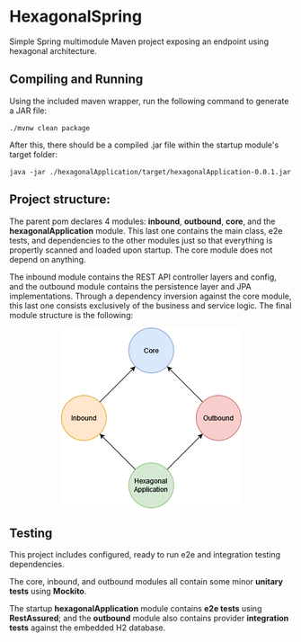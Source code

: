 # HexagonalSpring
Simple Spring multimodule Maven project exposing an endpoint using hexagonal architecture.

## Compiling and Running
Using the included maven wrapper, run the following command to generate a JAR file:
```
./mvnw clean package
```

After this, there should be a compiled .jar file within the startup module's target folder:
```
java -jar ./hexagonalApplication/target/hexagonalApplication-0.0.1.jar
```

## Project structure:
The parent pom declares 4 modules: **inbound**, **outbound**, **core**, and the **hexagonalApplication** module. This last one contains the main class, e2e tests, and dependencies to the other modules just so that everything is propertly scanned and loaded upon startup. The core module does not depend on anything.

The inbound module contains the REST API controller layers and config, and the outbound module contains the persistence layer and JPA implementations. Through a dependency inversion against the core module, this last one consists exclusively of the business and service logic.
The final module structure is the following:
<p align="center">
    <img src=".readme/moduleDiagram.png" alt="Module structure diagram"/>
</p>

## Testing
This project includes configured, ready to run e2e and integration testing dependencies. 

The core, inbound, and outbound modules all contain some minor **unitary tests** using **Mockito**.

The startup **hexagonalApplication** module contains **e2e tests** using **RestAssured**; and the **outbound** module also contains provider **integration tests** against the embedded H2 database.
